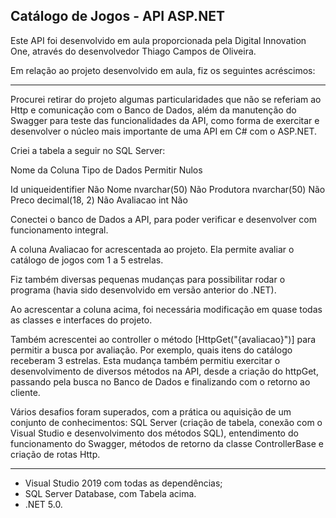 <h2>Catálogo de Jogos - API ASP.NET</h2>

Este API foi desenvolvido em aula proporcionada pela Digital Innovation One, através do desenvolvedor Thiago Campos de Oliveira.

Em relação ao projeto desenvolvido em aula, fiz os seguintes acréscimos:

- ---

Procurei retirar do projeto algumas particularidades que não se referiam ao Http e comunicação com o Banco de Dados, além da manutenção do Swagger para teste das funcionalidades da API, como forma de exercitar e desenvolver o núcleo mais importante de uma API em C# com o ASP.NET.

Criei a tabela a seguir no SQL Server:

Nome da Coluna		Tipo de Dados		Permitir Nulos

Id									uniqueidentifier	Não
Nome							nvarchar(50)		   Não
Produtora					 nvarchar(50)		  Não
Preco							 decimal(18, 2)	     Não
Avaliacao					  int						     Não

Conectei o banco de Dados a API, para poder verificar e desenvolver com funcionamento integral.

A coluna Avaliacao for acrescentada ao projeto. Ela permite avaliar o catálogo de jogos com 1 a 5 estrelas.

Fiz também diversas pequenas mudanças para possibilitar rodar o programa (havia sido desenvolvido em versão anterior do .NET).

Ao acrescentar a coluna acima, foi necessária modificação em quase todas as classes e interfaces do projeto.

Também acrescentei ao controller o método [HttpGet("{avaliacao}")] para permitir a busca por avaliação. Por exemplo, quais itens do catálogo receberam 3 estrelas. Esta mudança também permitiu exercitar o desenvolvimento de diversos métodos na API, desde a criação do httpGet, passando pela busca no Banco de Dados e finalizando com o retorno ao cliente.

Vários desafios foram superados, com a prática ou aquisição de um conjunto de conhecimentos: SQL Server (criação de tabela, conexão com o Visual Studio e desenvolvimento dos métodos SQL), entendimento do funcionamento do Swagger, métodos de retorno da classe ControllerBase e criação de rotas Http.

----------------

* Visual Studio 2019 com todas as dependências;
* SQL Server Database, com Tabela acima.
* .NET 5.0.
